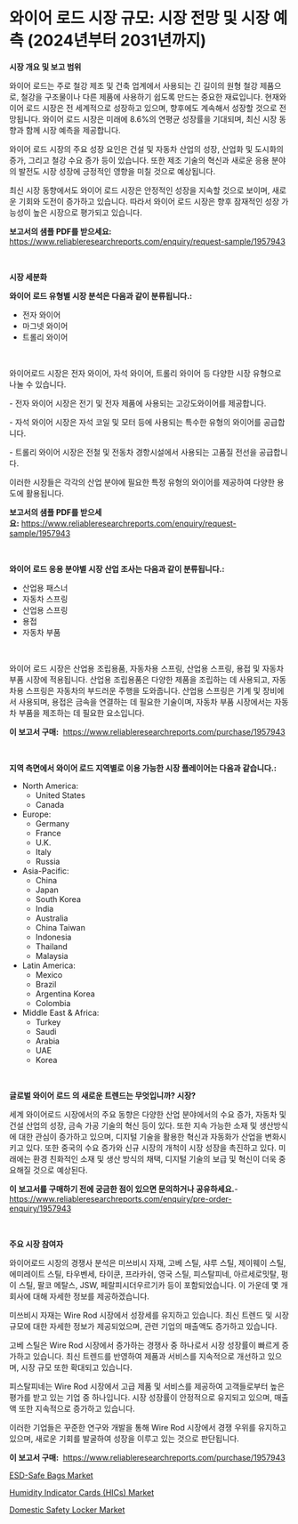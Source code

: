 <p><h1>와이어 로드 시장 규모: 시장 전망 및 시장 예측 (2024년부터 2031년까지)</h1></p><p><strong>시장 개요 및 보고 범위</strong></p>
<p><p>와이어 로드는 주로 철강 제조 및 건축 업계에서 사용되는 긴 길이의 원형 철강 제품으로, 철강을 구조물이나 다른 제품에 사용하기 쉽도록 만드는 중요한 재료입니다. 현재와이어 로드 시장은 전 세계적으로 성장하고 있으며, 향후에도 계속해서 성장할 것으로 전망됩니다. 와이어 로드 시장은 미래에 8.6%의 연평균 성장률을 기대되며, 최신 시장 동향과 함께 시장 예측을 제공합니다.</p><p>와이어 로드 시장의 주요 성장 요인은 건설 및 자동차 산업의 성장, 산업화 및 도시화의 증가, 그리고 철강 수요 증가 등이 있습니다. 또한 제조 기술의 혁신과 새로운 응용 분야의 발전도 시장 성장에 긍정적인 영향을 미칠 것으로 예상됩니다.</p><p>최신 시장 동향에서도 와이어 로드 시장은 안정적인 성장을 지속할 것으로 보이며, 새로운 기회와 도전이 증가하고 있습니다. 따라서 와이어 로드 시장은 향후 잠재적인 성장 가능성이 높은 시장으로 평가되고 있습니다.</p></p>
<p><strong>보고서의 샘플 PDF를 받으세요:</strong> <a href="https://www.reliableresearchreports.com/enquiry/request-sample/1957943">https://www.reliableresearchreports.com/enquiry/request-sample/1957943</a></p>
<p>&nbsp;</p>
<p><strong>시장 세분화</strong></p>
<p><strong>와이어 로드 유형별 시장 분석은 다음과 같이 분류됩니다.:</strong></p>
<p><ul><li>전자 와이어</li><li>마그넷 와이어</li><li>트롤리 와이어</li></ul></p>
<p>&nbsp;</p>
<p><p>와이어로드 시장은 전자 와이어, 자석 와이어, 트롤리 와이어 등 다양한 시장 유형으로 나눌 수 있습니다. </p><p>- 전자 와이어 시장은 전기 및 전자 제품에 사용되는 고강도와이어를 제공합니다.</p><p>- 자석 와이어 시장은 자석 코일 및 모터 등에 사용되는 특수한 유형의 와이어를 공급합니다.</p><p>- 트롤리 와이어 시장은 전철 및 전동차 경항시설에서 사용되는 고품질 전선을 공급합니다.</p><p>이러한 시장들은 각각의 산업 분야에 필요한 특정 유형의 와이어를 제공하여 다양한 용도에 활용됩니다.</p></p>
<p><strong>보고서의 샘플 PDF를 받으세요:</strong>&nbsp;<a href="https://www.reliableresearchreports.com/enquiry/request-sample/1957943">https://www.reliableresearchreports.com/enquiry/request-sample/1957943</a></p>
<p>&nbsp;</p>
<p><strong> 와이어 로드 응용 분야별 시장 산업 조사는 다음과 같이 분류됩니다.:</strong></p>
<p><ul><li>산업용 패스너</li><li>자동차 스프링</li><li>산업용 스프링</li><li>용접</li><li>자동차 부품</li></ul></p>
<p>&nbsp;</p>
<p><p>와이어 로드 시장은 산업용 조립용품, 자동차용 스프링, 산업용 스프링, 용접 및 자동차 부품 시장에 적용됩니다. 산업용 조립용품은 다양한 제품을 조립하는 데 사용되고, 자동차용 스프링은 자동차의 부드러운 주행을 도와줍니다. 산업용 스프링은 기계 및 장비에서 사용되며, 용접은 금속을 연결하는 데 필요한 기술이며, 자동차 부품 시장에서는 자동차 부품을 제조하는 데 필요한 요소입니다.</p></p>
<p><strong>이 보고서 구매:</strong>&nbsp; <a href="https://www.reliableresearchreports.com/purchase/1957943">https://www.reliableresearchreports.com/purchase/1957943</a></p>
<p>&nbsp;</p>
<p><strong>지역 측면에서 와이어 로드 지역별로 이용 가능한 시장 플레이어는 다음과 같습니다.:</strong></p>
<p><ul>
    <li>
        North America:
        <ul>
            <li>United States</li>
            <li>Canada</li>
        </ul>
    </li>
    <li>
        Europe:
        <ul>
            <li>Germany</li>
            <li>France</li>
            <li>U.K.</li>
            <li>Italy</li>
            <li>Russia</li>
        </ul>
    </li>
    <li>
        Asia-Pacific:
        <ul>
            <li>China</li>
            <li>Japan</li>
            <li>South Korea</li>
            <li>India</li>
            <li>Australia</li>
            <li>China Taiwan</li>
            <li>Indonesia</li>
            <li>Thailand</li>
            <li>Malaysia</li>
        </ul>
    </li>
    <li>
        Latin America:
        <ul>
            <li>Mexico</li>
            <li>Brazil</li>
            <li>Argentina Korea</li>
            <li>Colombia</li>
        </ul>
    </li>
    <li>
        Middle East & Africa:
        <ul>
            <li>Turkey</li>
            <li>Saudi</li>
            <li>Arabia</li>
            <li>UAE</li>
            <li>Korea</li>
        </ul>
    </li>
    </ul></p>
<p>&nbsp;</p>
<p><strong>글로벌 와이어 로드 의 새로운 트렌드는 무엇입니까? 시장?</strong></p>
<p><p>세계 와이어로드 시장에서의 주요 동향은 다양한 산업 분야에서의 수요 증가, 자동차 및 건설 산업의 성장, 금속 가공 기술의 혁신 등이 있다. 또한 지속 가능한 소재 및 생산방식에 대한 관심이 증가하고 있으며, 디지털 기술을 활용한 혁신과 자동화가 산업을 변화시키고 있다. 또한 중국의 수요 증가와 신규 시장의 개척이 시장 성장을 촉진하고 있다. 미래에는 환경 친화적인 소재 및 생산 방식의 채택, 디지털 기술의 보급 및 혁신이 더욱 중요해질 것으로 예상된다.</p></p>
<p><strong>이 보고서를 구매하기 전에 궁금한 점이 있으면 문의하거나 공유하세요.</strong>- <a href="https://www.reliableresearchreports.com/enquiry/pre-order-enquiry/1957943">https://www.reliableresearchreports.com/enquiry/pre-order-enquiry/1957943</a></p>
<p>&nbsp;</p>
<p><strong>주요 시장 참여자</strong></p>
<p><p>와이어로드 시장의 경쟁사 분석은 미쓰비시 자재, 고베 스틸, 샤루 스틸, 제이웨이 스틸, 에미레이트 스틸, 타우벤세, 타이쿤, 프라카쉬, 영국 스틸, 피스탈피네, 아르세로밋탈, 펑이 스틸, 팔코 메탈스, JSW, 페랄피시더우르기카 등이 포함되었습니다. 이 가운데 몇 개 회사에 대해 자세한 정보를 제공하겠습니다.</p><p>미쓰비시 자재는 Wire Rod 시장에서 성장세를 유지하고 있습니다. 최신 트렌드 및 시장 규모에 대한 자세한 정보가 제공되었으며, 관련 기업의 매출액도 증가하고 있습니다.</p><p>고베 스틸은 Wire Rod 시장에서 증가하는 경쟁사 중 하나로서 시장 성장률이 빠르게 증가하고 있습니다. 최신 트렌드를 반영하여 제품과 서비스를 지속적으로 개선하고 있으며, 시장 규모 또한 확대되고 있습니다.</p><p>피스탈피네는 Wire Rod 시장에서 고급 제품 및 서비스를 제공하여 고객들로부터 높은 평가를 받고 있는 기업 중 하나입니다. 시장 성장률이 안정적으로 유지되고 있으며, 매출액 또한 지속적으로 증가하고 있습니다.</p><p>이러한 기업들은 꾸준한 연구와 개발을 통해 Wire Rod 시장에서 경쟁 우위를 유지하고 있으며, 새로운 기회를 발굴하여 성장을 이루고 있는 것으로 판단됩니다.</p></p>
<p><strong>이 보고서 구매:</strong>&nbsp;&nbsp;<a href="https://www.reliableresearchreports.com/purchase/1957943">https://www.reliableresearchreports.com/purchase/1957943</a></p>
<p><p><a href="https://github.com/irfadac/Market-Research-Report-List-2/blob/main/esd-safe-bags-market.md">ESD-Safe Bags Market</a></p><p><a href="https://github.com/ashepherd82/Market-Research-Report-List-3/blob/main/humidity-indicator-cards-hics-market.md">Humidity Indicator Cards (HICs) Market</a></p><p><a href="https://github.com/myacatherineblakecaczo9vcsw/Market-Research-Report-List-2/blob/main/domestic-safety-locker-market.md">Domestic Safety Locker Market</a></p></p>
